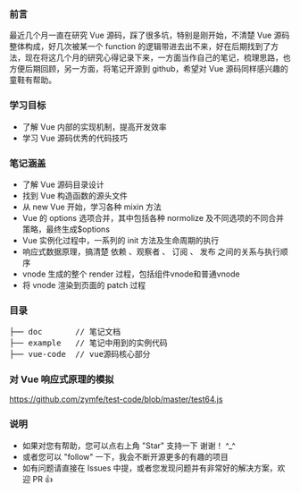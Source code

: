 ### 前言

最近几个月一直在研究 Vue 源码，踩了很多坑，特别是刚开始，不清楚 Vue 源码整体构成，好几次被某一个 function 的逻辑带进去出不来，好在后期找到了方法，现在将这几个月的研究心得记录下来，一方面当作自己的笔记，梳理思路，也方便后期回顾，另一方面，将笔记开源到 github，希望对 Vue 源码同样感兴趣的童鞋有帮助。

### 学习目标

- 了解 Vue 内部的实现机制，提高开发效率
- 学习 Vue 源码优秀的代码技巧

### 笔记涵盖

- 了解 Vue 源码目录设计
- 找到 Vue 构造函数的源头文件
- 从 new Vue 开始，学习各种 mixin 方法
- Vue 的 options 选项合并，其中包括各种 normolize 及不同选项的不同合并策略，最终生成$options
- Vue 实例化过程中，一系列的 init 方法及生命周期的执行
- 响应式数据原理，搞清楚 依赖 、观察者 、 订阅 、 发布 之间的关系与执行顺序
- vnode 生成的整个 render 过程，包括组件vnode和普通vnode
- 将 vnode 渲染到页面的 patch 过程

### 目录

<pre>
├── doc       // 笔记文档
├── example   // 笔记中用到的实例代码
├── vue-code  // vue源码核心部分
</pre>

### 对 Vue 响应式原理的模拟

https://github.com/zymfe/test-code/blob/master/test64.js

### 说明

- 如果对您有帮助，您可以点右上角 "Star" 支持一下 谢谢！ ^_^
- 或者您可以 "follow" 一下，我会不断开源更多的有趣的项目
- 如有问题请直接在 Issues 中提，或者您发现问题并有非常好的解决方案，欢迎 PR 👍
